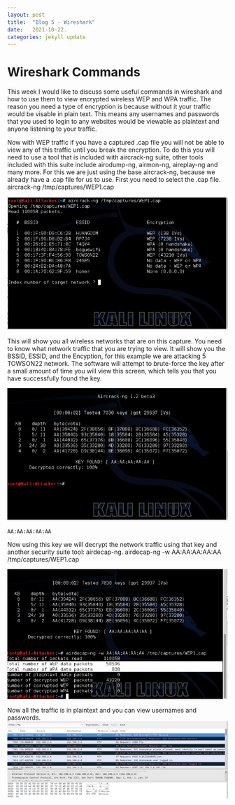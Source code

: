 ```yaml
---
layout: post
title:  "Blog 5 - Wireshark"
date:   2021-10-22.
categories: jekyll update
---
```





<h1> Wireshark Commands </h1>


This week I would like to discuss some useful commands in wireshark and how to use them to view encrypted wireless WEP and WPA traffic.
The reason you need a type of encryption is because without it your traffic would be visable in plain text.
This means any usernames and passwords that you used to login to any websites would be viewable as plaintext and anyone listening to your 
traffic.

Now with WEP traffic if you have a captured .cap file you will not be able to view any of this traffic until you break the encryption.
To do this you will need to use a tool that is included with aircrack-ng suite, other tools included with this suite include airodump-ng, 
airmon-ng, aireplay-ng and many more.  For this we are just using the base aircrack-ng, because we already have a .cap file for us to use.
First you need to select the .cap file.
	aircrack-ng /tmp/captures/WEP1.cap

![WEP-1](https://github.com/EddyGeee/My-Blog/blob/main/wep-1.png?raw=true "WEP-1")

This will show you all wireless networks that are on this capture.  You need to know what network traffic that you are trying to view.
It will show you the BSSID, ESSID, and the Encyption, for this example we are attacking 5 TOWSON22 network. The software will attempt to 
brute-force the key after a small amount of time you will view this screen, which tells you that you have successfully found the key.

![WEP-2](https://github.com/EddyGeee/My-Blog/blob/main/wep-2.png?raw=true "WEP-2")

	AA:AA:AA:AA:AA


Now using this key we will decrypt the network traffic using that key and another security suite tool: airdecap-ng.
	airdecap-ng -w AA:AA:AA:AA:AA /tmp/captures/WEP1.cap

![WEP-3](https://github.com/EddyGeee/My-Blog/blob/main/wep-3.png?raw=true "WEP-3")
	

Now all the traffic is in plaintext and you can view usernames and passwords.
![WEP-4](https://github.com/EddyGeee/My-Blog/blob/main/wep-4.png?raw=true "WEP-4")


